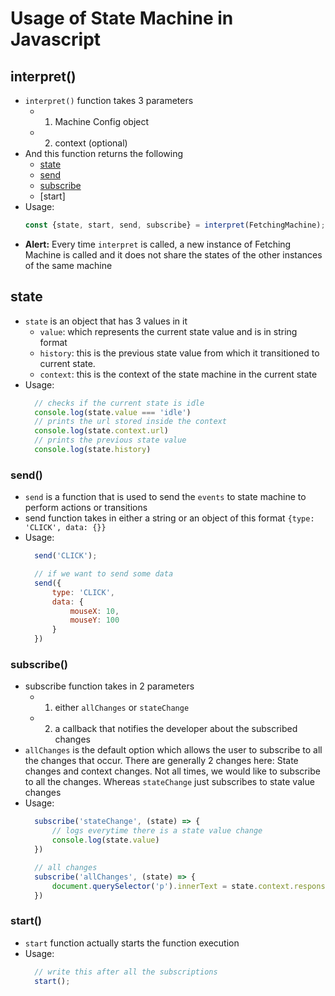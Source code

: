 # Usage of State Machine in Javascript

## interpret()
- `interpret()` function takes 3 parameters
  - 1. Machine Config object
  - 2. context (optional)
- And this function returns the following
  - [state](#state)
  - [send](#send)
  - [subscribe](#subscribe)
  - [start]
- Usage:
  ```js
  const {state, start, send, subscribe} = interpret(FetchingMachine);
  ```
- **Alert:** Every time `interpret` is called, a new instance of Fetching Machine is called and it does not share the states of the other instances of the same machine

## state
- `state` is an object that has 3 values in it
  - `value`: which represents the current state value and is in string format
  - `history`: this is the previous state value from which it transitioned to current state.
  - `context`: this is the context of the state machine in the current state
- Usage:
  ```js
    // checks if the current state is idle
    console.log(state.value === 'idle')
    // prints the url stored inside the context
    console.log(state.context.url)
    // prints the previous state value
    console.log(state.history)
  ```

### send()
- `send` is a function that is used to send the `events` to state machine to perform actions or transitions
- send function takes in either a string or an object of this format `{type: 'CLICK', data: {}}`
- Usage:
  ```js
    send('CLICK');

    // if we want to send some data
    send({
        type: 'CLICK',
        data: {
            mouseX: 10,
            mouseY: 100
        }
    })
  ```

### subscribe()
- subscribe function takes in 2 parameters
  - 1. either `allChanges` or `stateChange`
  - 2. a callback that notifies the developer about the subscribed changes
- `allChanges` is the default option which allows the user to subscribe to all the changes that occur. There are generally 2 changes here: State changes and context changes. Not all times, we would like to subscribe to all the changes. Whereas `stateChange` just subscribes to state value changes
- Usage:
  ```js
    subscribe('stateChange', (state) => {
        // logs everytime there is a state value change
        console.log(state.value)
    })

    // all changes
    subscribe('allChanges', (state) => {
        document.querySelector('p').innerText = state.context.response
    })
  ```

### start()
- `start` function actually starts the function execution
- Usage: 
  ```js
    // write this after all the subscriptions
    start();
  ```